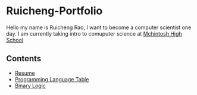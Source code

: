 # Ruicheng-Portfolio

Hello my name is Ruicheng Rao, I want to become a computer scientist one day. I am currently taking intro to comuputer science at [Mchintosh High School](https://www.fcboe.org/mhs)

## Contents
- [Resume](Resume.md)
- [Programming Language Table](Programming-Language-Table.md)
- [Binary Logic](Binary-Logic.md)
